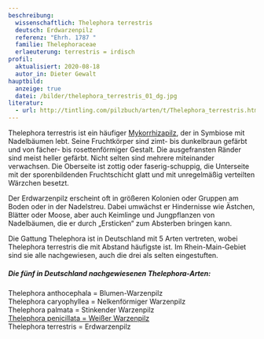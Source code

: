 ```yaml
---
beschreibung:
  wissenschaftlich: Thelephora terrestris
  deutsch: Erdwarzenpilz
  referenz: "Ehrh. 1787 "
  familie: Thelephoraceae
  erlaeuterung: terrestris = irdisch
profil:
  aktualisiert: 2020-08-18
  autor_in: Dieter Gewalt
hauptbild:
  anzeige: true
  datei: /bilder/thelephora_terrestris_01_dg.jpg
literatur:
  - url: http://tintling.com/pilzbuch/arten/t/Thelephora_terrestris.html
---
```

Thelephora terrestris ist ein häufiger [Mykorrhizapilz](Mykorrhiza "Glossar"), der in Symbiose mit Nadelbäumen lebt. Seine Fruchtkörper sind zimt- bis dunkelbraun gefärbt und von fächer- bis rosettenförmiger Gestalt. Die ausgefransten Ränder sind meist heller gefärbt. Nicht selten sind mehrere miteinander verwachsen. Die Oberseite ist zottig oder faserig-schuppig, die Unterseite mit der sporenbildenden Fruchtschicht glatt und mit unregelmäßig verteilten Wärzchen besetzt.

Der Erdwarzenpilz erscheint oft in größeren Kolonien oder Gruppen am Boden oder in der Nadelstreu. Dabei umwächst er Hindernisse wie Ästchen, Blätter oder Moose, aber auch Keimlinge und Jungpflanzen von Nadelbäumen, die er durch „Ersticken“ zum Absterben bringen kann.

Die Gattung Thelephora ist in Deutschland mit 5 Arten vertreten, wobei Thelephora terrestris die mit Abstand häufigste ist. Im Rhein-Main-Gebiet sind sie alle nachgewiesen, auch die drei als selten eingestuften.

##### Die fünf in Deutschland nachgewiesenen Thelephora-Arten:

Thelephora anthocephala = Blumen-Warzenpilz  
Thelephora caryophyllea = Nelkenförmiger Warzenpilz  
Thelephora palmata = Stinkender Warzenpilz  
[Thelephora penicillata = Weißer Warzenpilz](/pilze/thelephora-penicillata-weißer-warzenpilz)  
Thelephora terrestris = Erdwarzenpilz